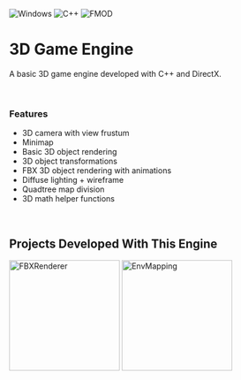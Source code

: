 ![Windows](https://img.shields.io/badge/Windows-0078D6?style=for-the-badge&logo=windows&logoColor=white) ![C++](https://img.shields.io/badge/c++-%2300599C.svg?style=for-the-badge&logo=c%2B%2B&logoColor=white)  ![FMOD](https://img.shields.io/badge/-fmod-000000?style=for-the-badge&logo=c%2B%2B&logoColor=white)  
# 3D Game Engine
A basic 3D game engine developed with C++ and DirectX.

<br />

### Features
* 3D camera with view frustum
* Minimap
* Basic 3D object rendering
* 3D object transformations
* FBX 3D object rendering with animations
* Diffuse lighting + wireframe
* Quadtree map division
* 3D math helper functions

<br />

## Projects Developed With This Engine
[<img alt="FBXRenderer" height="200" src="https://github.com/xpsa0421/3D-Game-Engine/assets/71711432/0338951b-2588-42c8-842e-946b6ae93ed2"/>](https://github.com/xpsa0421/FBX-Renderer)
<img height="200" alt="EnvMapping" src="https://github.com/xpsa0421/3D-Game-Engine/assets/71711432/92745c7d-d98e-48a4-be61-6b6f342f58e1">

